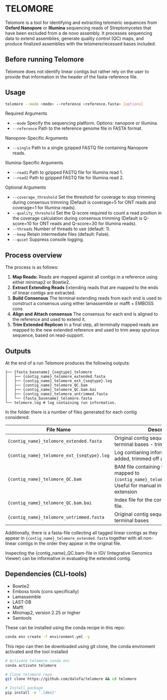 # TELOMORE

Telomore is a tool for identifying and extracting telomeric sequences from **Oxford Nanopore** or **Illumina** sequencing reads of Streptomycetes that have been excluded from a de novo assembly. It processes sequencing data to extend assemblies, generate quality control (QC) maps, and produce finalized assemblies with the telomere/recessed bases included.

## Before running Telomore

Telomore does not identify linear contigs but rather rely on the user to provide that information in
the header of the fasta-reference file.

## Usage

```bash
telomore --mode <mode> --reference <reference.fasta> [options]
```

Required Arguments

- `--mode` Specify the sequencing platform. Options: nanopore or illumina.
- `--reference` Path to the reference genome file in FASTA format.

Nanopore-Specific Arguments

- `--single` Path to a single gzipped FASTQ file containing Nanopore reads.

Illumina-Specific Arguments

- `--read1` Path to gzipped FASTQ file for Illumina read 1.
- `--read2` Path to gzipped FASTQ file for Illumina read 2.

Optional Arguments

- `--coverage_threshold` Set the threshold for coverage to stop trimming during consensus trimming (Default is coverage=5 for ONT reads and coverage=1 for Illumina reads).
- `--quality_threshold` Set the Q-score required to count a read position in the coverage calculation during consensus trimming (Default is Q-score=10 for ONT reads and Q-score=30 for Illumina reads).
- `--threads` Number of threads to use (default: 1).
- `--keep` Retain intermediate files (default: False).
- `--quiet` Suppress console logging.

## Process overview

The process is as follows:

1. **Map Reads:**
Reads are mapped against all contigs in a reference using either minimap2 or Bowtie2.
2. **Extract Extending Reads**
Extending reads that are mapped to the ends of linear contigs are extracted.
3. **Build Consensus**
The terminal extending reads from each end is used to construct a consensus using either lamassemble or mafft + EMBOSS cons
4. **Align and Attach consensus**
The consensus for each end is aligned to the reference and used to extend it.
5. **Trim Extended Replicon**
In a final step, all terminally mapped reads are mapped to the new extended reference and used to trim away spurious sequence, based on read-support.

## Outputs

At the end of a run Telomore produces the following outputs:

```Output
├── {fasta_basename}_{seqtype}_telomore
│   ├── {contig_name}_telomore_extended.fasta
│   ├── {contig_name}_telomore_ext_{seqtype}.log
│   ├── {contig_name}_telomore_QC.bam
│   ├── {contig_name}_telomore_QC.bam.bai
│   ├── {contig_name}_telomore_untrimmed.fasta
│   └── {fasta_basename}_telomore.fasta
└── telomore.log # log containing run information.
```

In the folder there is a number of files generated for each contig considered:

| File Name | Description |
|-----------|-------------|
| `{contig_name}_telomore_extended.fasta` | Original contig sequence + added terminal bases - trimmed bases |
| `{contig_name}_telomore_ext_{seqtype}.log` | Log contianing information about bases added, trimmed off and final result. |
| `{contig_name}_telomore_QC.bam` | BAM file containing terminal reads mapped to `{contig_name}_telomore_extended.fasta`. Useful for manual inspection of the extension|
| `{contig_name}_telomore_QC.bam.bai` | Index file for the corresponding BAM file. |
| `{contig_name}_telomore_untrimmed.fasta` | Original contig sequence + added terminal bases |

Additionally, there is a fasta-file collecting all tagged linear contigs as they appear in `{contig_name}_telomore_extended.fasta` together with all non-linear contigs in the order they appear in the original file.

Inspecting the {contig_name}_QC.bam-file in IGV (Integrative Genomics Viewer) can be informative in evaluating the extended contig.

## Dependencies (CLI-tools)

- Bowtie2
- Emboss tools (cons specifically)
- Lamassemble
- LAST-DB
- Mafft
- Minimap2, version 2.25 or higher
- Samtools

These can be installed using the conda recipe in this repo:

```bash
conda env create -f environment.yml -y
```

This repo can then be downloaded using git clone, the conda enviroment activated and the tool installed

```bash
# Activate telomore conda env
conda activate telomore

# Clone telomore repo
git clone https://github.com/dalofa/telomore && cd telomore

# Install package
pip install -e '.[dev]'
```
